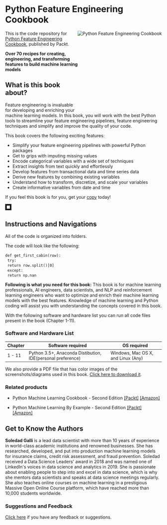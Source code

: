 # Python Feature Engineering Cookbook

<a href="https://www.packtpub.com/data/python-feature-engineering-cookbook?utm_source=github&utm_medium=repository&utm_campaign=9781789806311"><img src="https://www.packtpub.com/media/catalog/product/cache/e4d64343b1bc593f1c5348fe05efa4a6/9/7/9781789806311-original.jpeg" alt="Python Feature Engineering Cookbook" height="256px" align="right"></a>

This is the code repository for [Python Feature Engineering Cookbook](https://www.packtpub.com/data/python-feature-engineering-cookbook?utm_source=github&utm_medium=repository&utm_campaign=9781789806311), published by Packt.

**Over 70 recipes for creating, engineering, and transforming features to build machine learning models**

## What is this book about?
Feature engineering is invaluable for developing and enriching your machine learning models. In this book, you will work with the best Python tools to streamline your feature engineering pipelines, feature engineering techniques and simplify and improve the quality of your code.

This book covers the following exciting features: 
* Simplify your feature engineering pipelines with powerful Python packages
* Get to grips with imputing missing values
* Encode categorical variables with a wide set of techniques
* Extract insights from text quickly and effortlessly
* Develop features from transactional data and time series data
* Derive new features by combining existing variables
* Understand how to transform, discretize, and scale your variables
* Create informative variables from date and time

If you feel this book is for you, get your [copy](https://www.amazon.com/dp/1789806313) today!

<a href="https://www.packtpub.com/?utm_source=github&utm_medium=banner&utm_campaign=GitHubBanner"><img src="https://raw.githubusercontent.com/PacktPublishing/GitHub/master/GitHub.png" alt="https://www.packtpub.com/" border="5" /></a>

## Instructions and Navigations
All of the code is organized into folders.

The code will look like the following:
```
def get_first_cabin(row):
 try:
 return row.split()[0]
 except:
 return np.nan
```

**Following is what you need for this book:**
This book is for machine learning professionals, AI engineers, data scientists, and NLP and reinforcement learning engineers who want to optimize and enrich their machine learning models with the best features. Knowledge of machine learning and Python coding will assist you with understanding the concepts covered in this book.

With the following software and hardware list you can run all code files present in the book (Chapter 1-11).

### Software and Hardware List

| Chapter  | Software required                                                                    | OS required                        |
| -------- | -------------------------------------------------------------------------------------| -----------------------------------|
| 1 - 11   |   Python 3.5+, Anaconda Distibution, IDE(personal preference)                        | Windows, Mac OS X, and Linux (Any) |

We also provide a PDF file that has color images of the screenshots/diagrams used in this book. [Click here to download it](https://static.packt-cdn.com/downloads/9781789806311_ColorImages.pdf).


### Related products <Other books you may enjoy>
* Python Machine Learning Cookbook - Second Edition [[Packt]](https://www.packtpub.com/big-data-and-business-intelligence/python-machine-learning-cookbook-second-edition-0?utm_source=github&utm_medium=repository&utm_campaign=9781789808452) [[Amazon]](https://www.amazon.com/Python-Machine-Learning-Cookbook-real-world/dp/1789808456)

* Python Machine Learning By Example - Second Edition [[Packt]](https://www.packtpub.com/big-data-and-business-intelligence/python-machine-learning-example-second-edition?utm_source=github&utm_medium=repository&utm_campaign=9781789616729) [[Amazon]](https://www.amazon.com/Python-Machine-Learning-Example-intelligent/dp/1789616727)

## Get to Know the Authors
**Soledad Galli**
is a lead data scientist with more than 10 years of experience in world-class academic institutions and renowned businesses. She has researched, developed, and put into production machine learning models for insurance claims, credit risk assessment, and fraud prevention. Soledad received a Data Science Leaders' award in 2018 and was named one of LinkedIn's voices in data science and analytics in 2019. She is passionate about enabling people to step into and excel in data science, which is why she mentors data scientists and speaks at data science meetings regularly. She also teaches online courses on machine learning in a prestigious Massive Open Online Course platform, which have reached more than 10,000 students worldwide.

### Suggestions and Feedback
[Click here](https://docs.google.com/forms/d/e/1FAIpQLSdy7dATC6QmEL81FIUuymZ0Wy9vH1jHkvpY57OiMeKGqib_Ow/viewform) if you have any feedback or suggestions.
